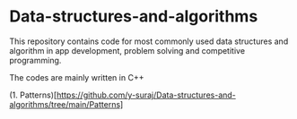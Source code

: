 # Data-structures-and-algorithms

This repository contains code for most commonly used data structures and algorithm in app development, problem solving and competitive programming.

The codes are mainly written in C++

(1. Patterns)[https://github.com/y-suraj/Data-structures-and-algorithms/tree/main/Patterns]
